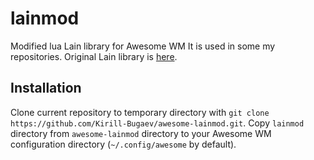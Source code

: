 # lainmod
Modified lua Lain library for Awesome WM
It is used in some my repositories.
Original Lain library is [here][lcpz/lain].

## Installation

Clone current repository to temporary directory with `git clone https://github.com/Kirill-Bugaev/awesome-lainmod.git`.
Copy `lainmod` directory from `awesome-lainmod` directory to your Awesome WM configuration directory (`~/.config/awesome` by default).

[lcpz/lain]: https://github.com/lcpz/lain
